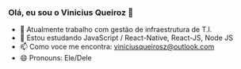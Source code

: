 ### Olá, eu sou o Vinicius Queiroz 👋


- 🔭 Atualmente trabalho com gestão de infraestrutura de T.I.
- 🌱 Estou estudando JavaScript / React-Native, React-JS, Node JS
- 📫 Como voce me encontra: viniciusqueirosz@outlook.com
- 😄 Pronouns: Ele/Dele
